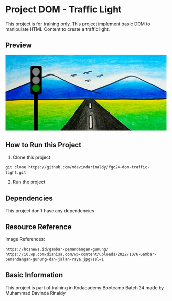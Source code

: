 # Project DOM - Traffic Light

This project is for training only. This project implement basic DOM to manipulate HTML Content to create a traffic light.

## Preview

![Preview](./preview.png)

## How to Run this Project

1. Clone this project
```
git clone https://github.com/mdavindarinaldy/fgo24-dom-traffic-light.git
``` 
2. Run the project

## Dependencies
This project don't have any dependencies

## Resource Reference
Image References:
```
https://hosnews.id/gambar-pemandangan-gunung/
https://i0.wp.com/dianisa.com/wp-content/uploads/2022/10/6-Gambar-pemandangan-gunung-dan-jalan-raya.jpg?ssl=1
```

## Basic Information
This project is part of training in Kodacademy Bootcamp Batch 24 made by Muhammad Davinda Rinaldy